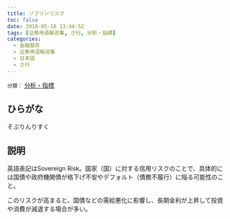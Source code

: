 ```yaml
---
title: ソブリンリスク
toc: false
date: 2018-05-18 13:44:52
tags: [证券用语解说集, さ行, 分析・指標]
categories:
  - 金融服务
  - 证券用语解说集
  - 日本語
  - さ行
---
```


`分類：` [分析・指標](/tags/分析・指標/)

## ひらがな

そぶりんりすく

## 説明

英語表記はSovereign Risk。国家（国）に対する信用リスクのことで、具体的には国債や政府機関債が格下げ不安やデフォルト（債務不履行）に陥る可能性のこと。

このリスクが高まると、国債などの需給悪化に影響し、長期金利が上昇して投資や消費が減退する場合が多い。
